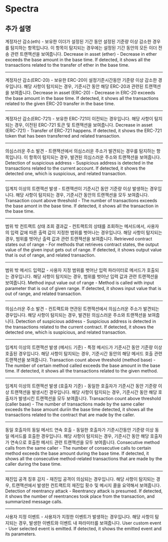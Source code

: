 # Spectra

## 추가 설명

계정자산 감소(eth) - 보유한 이더가 설정된 기간 동안 설정된 기준량 이상 감소한 경우를 탐지하는 항목입니다. 이 항목이 탐지되는 경우에는 설정된 기간 동안의 모든 이더 전송 관련 트랜잭션을 보여줍니다.
Decrease in asset (ether) - Decrease in ether exceeds the base amount in the base time. If detected, it shows all the transactions related to the transfer of ether in the base time.

---

계정자산 감소(ERC-20) - 보유한 ERC-20이 설정기준시간동안 기준량 이상 감소한 경우입니다. 해당 사항이 탐지되는 경우, 기준시간 동안 해당 ERC-20과 관련된 트랜잭션을 보여줍니다.
Decrease in asset (ERC-20) - Decrease in ERC-20 exceeds the base amount in the base time. If detected, it shows all the transactions related to the given ERC-20 transfer in the base time.

---

계정자산 감소(ERC-721) - 보유한 ERC-721이 이전되는 경우입니다. 해당 사항이 탐지되는 경우, 이전된 ERC-721 토큰 및 트랜잭션을 보여줍니다.
Decrease in asset (ERC-721) - Transfer of ERC-721 happens. If detected, it shows the ERC-721 token that has been transferred and related transaction.

---

의심스러운 주소 발견 - 트랜잭션에서 의심스러운 주소가 발견되는 경우를 탐지하는 항목입니다. 이 항목이 탐지되는 경우, 발견된 의심스러운 주소와 트랜잭션을 보여줍니다.
Detection of suspicious address - Suspicious address is detected in the transactions related to the current account. If detected, it shows the detected one, which is suspicious, and related transaction.

---

임계치 이상의 트랜잭션 발생 - 트랜잭션이 기준시간 동안 기준량 이상 발생하는 경우입니다. 해당 사항이 탐지되는 경우, 기준시간 동안의 트랜잭션을 모두 보여줍니다.
Transaction count above threshold - The number of transactions exceeds the base amont in the base time. If detected, it shows all the transaction in the base time.

---

범위 밖 컨트랙트 상태 조회 결과값 - 컨트랙트의 상태를 조회하는 메서드에서, 사용자의 입력 값에 따른 출력 값이 지정한 범위를 벗어나는 경우입니다. 해당 사항이 탐지되는 경우, 범위를 벗어난 출력 값과 관련 트랜잭션을 보여줍니다.
Retrieved contract states out of range - For methods that retrieves contract states, the output value of the given input gets out of range. If detected, it shows output value that is out of range, and related transaction.

---

범위 밖 메서드 입력값 - 사용자 지정 범위를 벗어난 입력 파라미터로 메서드가 호출되는 경우입니다. 해당 사항이 탐지되는 경우, 범위를 벗어난 입력 값과 관련 트랜잭션을 보여줍니다.
Method input value out of range - Method is called with input parameter that is out of given range. If detected, it shows input value that is out of range, and related transaction.

---

의심스러운 주소 발견 - 컨트랙트와 연관된 트랜잭션에서 의심스러운 주소가 발견되는 경우입니다. 해당 사항이 탐지되는 경우, 발견된 의심스러운 주소와 트랜잭션을 보여줍니다.
Detection of suspicious address - Suspicious address is detected in the transactions related to the current contract. If detected, it shows the detected one, which is suspicious, and related transaction.

---

임계치 이상의 트랜잭션 발생 (메서드 기준) - 특정 메서드가 기준시간 동안 기준량 이상 호출된 경우입니다. 해당 사항이 탐지되는 경우, 기준시간 동안의 해당 메서드 호출 관련 트랜잭션을 보여줍니다.
Transaction count above threshold (method base) - The number of certain method called exceeds the base amount in the base time. If detected, it shows all the transactions related to the given method.

---

임계치 이상의 트랜잭션 발생 (호출자 기준) - 동일한 호출자가 기준시간 동안 기준량 이상 트랜잭션을 발생시킨 경우입니다. 해당 사항이 탐지되는 경우, 기준시간 동안 해당 호출자가 발생시킨
트랜잭션을 모두 보여줍니다.
Transaction count above threshold (caller base) - The number of transactions made by the same caller exceeds the base amount duriin the base time detected, it shows all the transactions related to the contract that are made by the caller.

---

동일 호출자의 동일 메서드 연속 호출 - 동일한 호출자가 기준시간동안 기준량 이상 동일 메서드를 호출한 경우입니다. 해당 사항이 탐지되는 경우, 기준시간 동안 해당 호출자가 연속으로 호출한 메서드 관련 트랜잭션을 모두 보여줍니다.
Consecutive method calls from the same caller - The number of consecutive calls to certain method exceeds the base amount during the base time. If detected, it shows all the consecutive method-related transactions that are made by the caller during the base time.

---

재진입 공격 징후 감지 - 재진입 공격이 의심되는 경우입니다. 해당 사항이 탐지되는 경우, 트랜잭션에서 발생한 컨트랙트의 재진입 횟수 및 메시지 콜을 요약해서 보여줍니다.
Detection of reentrancy attack - Reentrancy attack is presumed. If detected, it shows the number of reentrances took place from the transaction, and summarized message calls.

---

사용자 지정 이벤트 - 사용자가 지정한 이벤트가 발생하는 경우입니다. 해당 사항이 탐지되는 경우, 발생한 이벤트와 이벤트 내 파라미터를 보여줍니다.
User custom event - User selected event is emitted. If detected, it shows the emitted event and its parameters.

